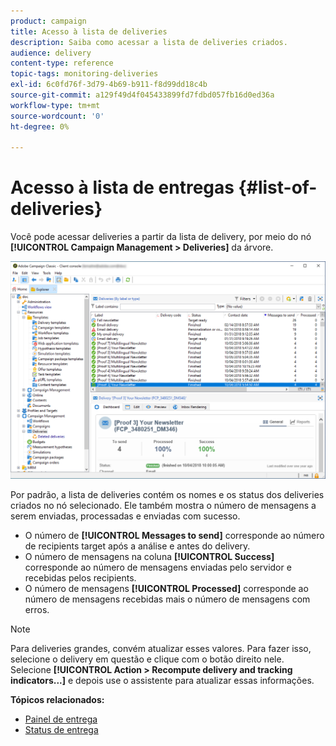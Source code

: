 ```yaml
---
product: campaign
title: Acesso à lista de deliveries
description: Saiba como acessar a lista de deliveries criados.
audience: delivery
content-type: reference
topic-tags: monitoring-deliveries
exl-id: 6c0fd76f-3d79-4b69-b911-f8d99dd18c4b
source-git-commit: a129f49d4f045433899fd7fdbd057fb16d0ed36a
workflow-type: tm+mt
source-wordcount: '0'
ht-degree: 0%

---
```


# Acesso à lista de entregas {#list-of-deliveries}

Você pode acessar deliveries a partir da lista de delivery, por meio do nó **[!UICONTROL Campaign Management > Deliveries]** da árvore.

![](assets/deliveries-list.png)

Por padrão, a lista de deliveries contém os nomes e os status dos deliveries criados no nó selecionado. Ele também mostra o número de mensagens a serem enviadas, processadas e enviadas com sucesso.

* O número de **[!UICONTROL Messages to send]** corresponde ao número de recipients target após a análise e antes do delivery.
* O número de mensagens na coluna **[!UICONTROL Success]** corresponde ao número de mensagens enviadas pelo servidor e recebidas pelos recipients.
* O número de mensagens **[!UICONTROL Processed]** corresponde ao número de mensagens recebidas mais o número de mensagens com erros.

>[!NOTE]
>
>Para deliveries grandes, convém atualizar esses valores. Para fazer isso, selecione o delivery em questão e clique com o botão direito nele. Selecione **[!UICONTROL Action > Recompute delivery and tracking indicators...]** e depois use o assistente para atualizar essas informações.

**Tópicos relacionados:**

* [Painel de entrega](delivery-dashboard.md)
* [Status de entrega](delivery-statuses.md)
